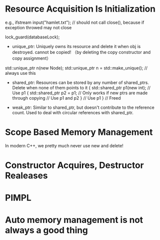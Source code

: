 # Resource Acquisition Is Initialization
e.g.,
ifstream input("hamlet.txt"); // should not call close(), because if exception throwed may not close

lock_guard<mutex>(databaseLock);

- unique_ptr: Uniquely owns its resource and delete it when obj is destroyed. cannot be copied!
（by deleting the copy constructor and copy assignment）

std::unique_ptr<Node> n(new Node);
std::unique_ptr<Node> n = std::make_unique<Node>(); // always use this


- shared_ptr: Resources can be stored by any number of shared_ptrs. Delete when none of them points to it
{
    std::shared_ptr<int> p1(new int);
    // Use p1
    {
        std::shared_ptr<int> p2 = p1;   // Only works if new ptrs are made through copying
        // Use p1 and p2
    }
    // Use p1 
}
// Freed

- weak_ptr: Similar to shared_ptr, but doesn't contribute to the reference count. Used to deal with circular references with shared_ptr.
# Scope Based Memory Management 
In modern C++, we pretty much never use new and delete!
# Constructor Acquires, Destructor Realeases

# PIMPL

# Auto memory management is not always a good thing

